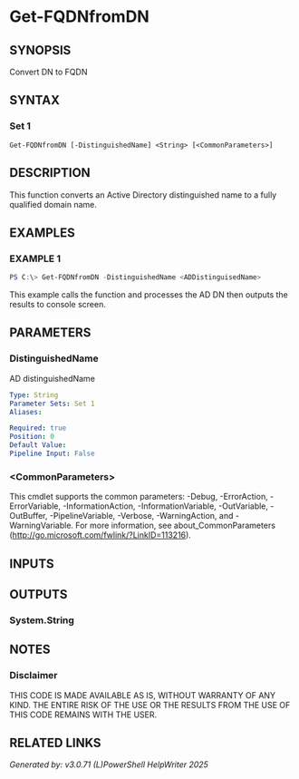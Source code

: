 ﻿# Get-FQDNfromDN

## SYNOPSIS
Convert DN to FQDN

## SYNTAX

### Set 1
```
Get-FQDNfromDN [-DistinguishedName] <String> [<CommonParameters>]
```

## DESCRIPTION
This function converts an Active Directory distinguished name to a fully qualified domain name.



## EXAMPLES

### EXAMPLE 1

```powershell
PS C:\> Get-FQDNfromDN -DistinguishedName <ADDistinguisedName>
```

This example calls the function and processes the AD DN then outputs the results to console screen.

## PARAMETERS

### DistinguishedName
AD distinguishedName



```yaml
Type: String
Parameter Sets: Set 1
Aliases: 

Required: true
Position: 0
Default Value: 
Pipeline Input: False
```

### \<CommonParameters\>
This cmdlet supports the common parameters: -Debug, -ErrorAction, -ErrorVariable, -InformationAction, -InformationVariable, -OutVariable, -OutBuffer, -PipelineVariable, -Verbose, -WarningAction, and -WarningVariable. For more information, see about_CommonParameters (http://go.microsoft.com/fwlink/?LinkID=113216).

## INPUTS

## OUTPUTS

### System.String


## NOTES

### Disclaimer
THIS CODE IS MADE AVAILABLE AS IS, WITHOUT WARRANTY OF ANY KIND. THE ENTIRE RISK OF THE USE OR THE RESULTS FROM THE USE OF THIS CODE REMAINS WITH THE USER.

## RELATED LINKS


*Generated by: v3.0.71 (L)PowerShell HelpWriter 2025*
